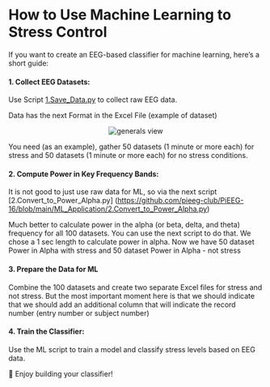 # How to Use Machine Learning to Stress Control 

If you want to create an EEG-based classifier for machine learning, here’s a short guide:

#### 1. Collect EEG Datasets:

Use Script [1.Save_Data.py](https://github.com/pieeg-club/PiEEG-16/blob/main/ML_Application/1.Save_Data.py)  to collect raw EEG data.





Data has the next Format in the Excel File (example of dataset)

<p align="center">
  <img src="https://github.com/pieeg-club/PiEEG-16/blob/main/images/Collected_dataset.jpg" alt="generals view">
</p>

You need (as an example), gather 50 datasets (1 minute or more each) for stress and 50 datasets (1 minute or more each) for no stress conditions.

#### 2. Compute Power in Key Frequency Bands:
It is not good to just use raw data for ML, so via the next script [2.Convert_to_Power_Alpha.py] (https://github.com/pieeg-club/PiEEG-16/blob/main/ML_Application/2.Convert_to_Power_Alpha.py)

Much better to calculate power in the alpha (or beta, delta, and theta) frequency for all 100 datasets. 
You can use the next script to do that. We chose a 1 sec length to calculate power in alpha. 
Now we have 50 dataset Power in Alpha with stress and 50 dataset Power in Alpha - not stress 

#### 3. Prepare the Data for ML
Combine the 100 datasets and create two separate Excel files for stress and not stress. But the most important moment here is that we should indicate that we should add an additional column that will indicate the record number (entry number or subject number)

#### 4. Train the Classifier:

Use the ML script to train a model and classify stress levels based on EEG data.

🚀 Enjoy building your classifier!







